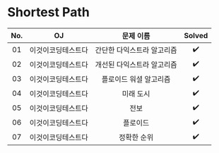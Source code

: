 # Shortest Path


|          No.          |        OJ        |        문제 이름         |        Solved         |
| :-----: |  :--------: |:---------------------: | :-----: |
| 01 | 이것이코딩테스트다 | 간단한 다익스트라 알고리즘 | ✔️ |
| 02 | 이것이코딩테스트다 | 개선된 다익스트라 알고리즘 | ✔️ |
| 03 | 이것이코딩테스트다 | 플로이드 워셜 알고리즘 | ✔️ |
| 04 | 이것이코딩테스트다 | 미래 도시 | ✔️ |
| 05 | 이것이코딩테스트다 | 전보 | ✔️ |
| 06 | 이것이코딩테스트다 | 플로이드 | ✔️ |
| 07 | 이것이코딩테스트다 | 정확한 순위 | ✔️ |